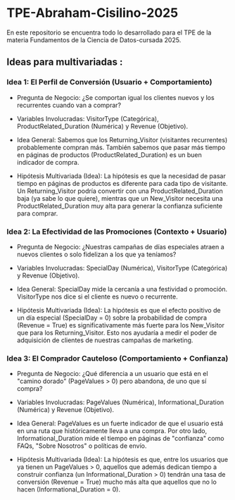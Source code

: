 # TPE-Abraham-Cisilino-2025
En este repositorio se encuentra todo lo desarrollado para el TPE de la materia Fundamentos de la Ciencia de Datos-cursada 2025.


## Ideas para multivariadas :

### Idea 1: El Perfil de Conversión (Usuario + Comportamiento)
- Pregunta de Negocio: ¿Se comportan igual los clientes nuevos y los recurrentes cuando van a comprar?

- Variables Involucradas: VisitorType (Categórica), ProductRelated_Duration (Numérica) y Revenue (Objetivo).

- Idea General: Sabemos que los Returning_Visitor (visitantes recurrentes) probablemente compran más. También sabemos que pasar más tiempo en páginas de productos (ProductRelated_Duration) es un buen indicador de compra.

- Hipótesis Multivariada (Idea): La hipótesis es que la necesidad de pasar tiempo en páginas de productos es diferente para cada tipo de visitante. Un Returning_Visitor podría convertir con una ProductRelated_Duration baja (ya sabe lo que quiere), mientras que un New_Visitor necesita una ProductRelated_Duration muy alta para generar la confianza suficiente para comprar.

### Idea 2: La Efectividad de las Promociones (Contexto + Usuario)
- Pregunta de Negocio: ¿Nuestras campañas de días especiales atraen a nuevos clientes o solo fidelizan a los que ya teníamos?

- Variables Involucradas: SpecialDay (Numérica), VisitorType (Categórica) y Revenue (Objetivo).

- Idea General: SpecialDay mide la cercanía a una festividad o promoción. VisitorType nos dice si el cliente es nuevo o recurrente.

- Hipótesis Multivariada (Idea): La hipótesis es que el efecto positivo de un día especial (SpecialDay = 0) sobre la probabilidad de compra (Revenue = True) es significativamente más fuerte para los New_Visitor que para los Returning_Visitor. Esto nos ayudaría a medir el poder de adquisición de clientes de nuestras campañas de marketing.

### Idea 3: El Comprador Cauteloso (Comportamiento + Confianza)
- Pregunta de Negocio: ¿Qué diferencia a un usuario que está en el "camino dorado" (PageValues > 0) pero abandona, de uno que sí compra?

- Variables Involucradas: PageValues (Numérica), Informational_Duration (Numérica) y Revenue (Objetivo).

- Idea General: PageValues es un fuerte indicador de que el usuario está en una ruta que históricamente lleva a una compra. Por otro lado, Informational_Duration mide el tiempo en páginas de "confianza" como FAQs, "Sobre Nosotros" o políticas de envío.

- Hipótesis Multivariada (Idea): La hipótesis es que, entre los usuarios que ya tienen un PageValues > 0, aquellos que además dedican tiempo a construir confianza (un Informational_Duration > 0) tendrán una tasa de conversión (Revenue = True) mucho más alta que aquellos que no lo hacen (Informational_Duration = 0).